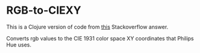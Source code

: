 # RGB-to-CIEXY

This is a Clojure version of code from [this](http://stackoverflow.com/a/22649803) Stackoverflow answer. 

Converts rgb values to the CIE 1931 color space XY coordinates that Philips Hue uses.



